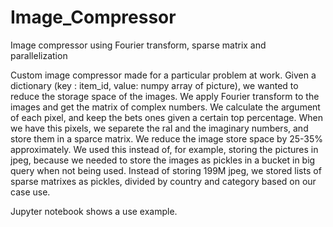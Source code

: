 # Image_Compressor
Image compressor using Fourier transform, sparse matrix and parallelization

Custom image compressor made for a particular problem at work.
Given a dictionary (key : item_id, value: numpy array of picture), we wanted to reduce the storage space of the images.
We apply Fourier transform to the images and get the matrix of complex numbers. We calculate the argument of each pixel, and keep the bets ones given a certain top percentage. When we have this pixels, we separete the ral and the imaginary numbers, and store them in a sparce matrix. We reduce the image store space by 25-35% approximately. We used this instead of, for example, storing the pictures in jpeg, because we needed to store the images as pickles in a bucket in big query when not being used. Instead of storing 199M jpeg, we stored lists of sparse matrixes as pickles, divided by country and category based on our case use. 

Jupyter notebook shows a use example.
